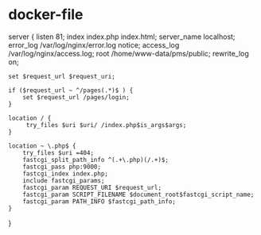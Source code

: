 # docker-file
server {
    listen 81;
    index index.php index.html;
    server_name localhost;
    error_log  /var/log/nginx/error.log notice;
    access_log /var/log/nginx/access.log;
    root /home/www-data/pms/public;
    rewrite_log on;
    
    set $request_url $request_uri;

    if ($request_url ~ ^/pages(.*)$ ) {
        set $request_url /pages/login;
    }
    
    location / {
         try_files $uri $uri/ /index.php$is_args$args;
    }

    location ~ \.php$ {
        try_files $uri =404;
        fastcgi_split_path_info ^(.+\.php)(/.+)$;
        fastcgi_pass php:9000;
        fastcgi_index index.php;
        include fastcgi_params;
        fastcgi_param REQUEST_URI $request_url;
        fastcgi_param SCRIPT_FILENAME $document_root$fastcgi_script_name;
        fastcgi_param PATH_INFO $fastcgi_path_info;
    }
}